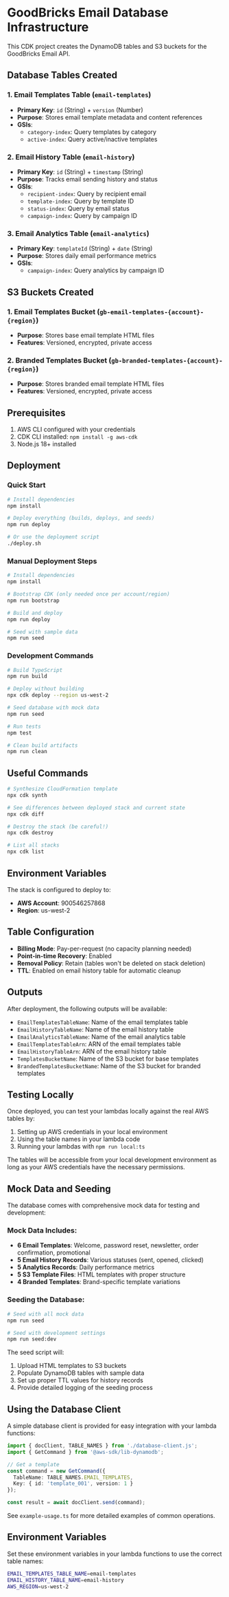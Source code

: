 # GoodBricks Email Database Infrastructure

This CDK project creates the DynamoDB tables and S3 buckets for the GoodBricks Email API.

## Database Tables Created

### 1. Email Templates Table (`email-templates`)
- **Primary Key**: `id` (String) + `version` (Number)
- **Purpose**: Stores email template metadata and content references
- **GSIs**:
  - `category-index`: Query templates by category
  - `active-index`: Query active/inactive templates

### 2. Email History Table (`email-history`)
- **Primary Key**: `id` (String) + `timestamp` (String)
- **Purpose**: Tracks email sending history and status
- **GSIs**:
  - `recipient-index`: Query by recipient email
  - `template-index`: Query by template ID
  - `status-index`: Query by email status
  - `campaign-index`: Query by campaign ID

### 3. Email Analytics Table (`email-analytics`)
- **Primary Key**: `templateId` (String) + `date` (String)
- **Purpose**: Stores daily email performance metrics
- **GSIs**:
  - `campaign-index`: Query analytics by campaign ID

## S3 Buckets Created

### 1. Email Templates Bucket (`gb-email-templates-{account}-{region}`)
- **Purpose**: Stores base email template HTML files
- **Features**: Versioned, encrypted, private access

### 2. Branded Templates Bucket (`gb-branded-templates-{account}-{region}`)
- **Purpose**: Stores branded email template HTML files
- **Features**: Versioned, encrypted, private access

## Prerequisites

1. AWS CLI configured with your credentials
2. CDK CLI installed: `npm install -g aws-cdk`
3. Node.js 18+ installed

## Deployment

### Quick Start
```bash
# Install dependencies
npm install

# Deploy everything (builds, deploys, and seeds)
npm run deploy

# Or use the deployment script
./deploy.sh
```

### Manual Deployment Steps
```bash
# Install dependencies
npm install

# Bootstrap CDK (only needed once per account/region)
npm run bootstrap

# Build and deploy
npm run deploy

# Seed with sample data
npm run seed
```

### Development Commands
```bash
# Build TypeScript
npm run build

# Deploy without building
npx cdk deploy --region us-west-2

# Seed database with mock data
npm run seed

# Run tests
npm test

# Clean build artifacts
npm run clean
```

## Useful Commands

```bash
# Synthesize CloudFormation template
npx cdk synth

# See differences between deployed stack and current state
npx cdk diff

# Destroy the stack (be careful!)
npx cdk destroy

# List all stacks
npx cdk list
```

## Environment Variables

The stack is configured to deploy to:
- **AWS Account**: 900546257868
- **Region**: us-west-2

## Table Configuration

- **Billing Mode**: Pay-per-request (no capacity planning needed)
- **Point-in-time Recovery**: Enabled
- **Removal Policy**: Retain (tables won't be deleted on stack deletion)
- **TTL**: Enabled on email history table for automatic cleanup

## Outputs

After deployment, the following outputs will be available:
- `EmailTemplatesTableName`: Name of the email templates table
- `EmailHistoryTableName`: Name of the email history table
- `EmailAnalyticsTableName`: Name of the email analytics table
- `EmailTemplatesTableArn`: ARN of the email templates table
- `EmailHistoryTableArn`: ARN of the email history table
- `TemplatesBucketName`: Name of the S3 bucket for base templates
- `BrandedTemplatesBucketName`: Name of the S3 bucket for branded templates

## Testing Locally

Once deployed, you can test your lambdas locally against the real AWS tables by:

1. Setting up AWS credentials in your local environment
2. Using the table names in your lambda code
3. Running your lambdas with `npm run local:ts`

The tables will be accessible from your local development environment as long as your AWS credentials have the necessary permissions.

## Mock Data and Seeding

The database comes with comprehensive mock data for testing and development:

### Mock Data Includes:
- **6 Email Templates**: Welcome, password reset, newsletter, order confirmation, promotional
- **5 Email History Records**: Various statuses (sent, opened, clicked)
- **5 Analytics Records**: Daily performance metrics
- **5 S3 Template Files**: HTML templates with proper structure
- **4 Branded Templates**: Brand-specific template variations

### Seeding the Database:
```bash
# Seed with all mock data
npm run seed

# Seed with development settings
npm run seed:dev
```

The seed script will:
1. Upload HTML templates to S3 buckets
2. Populate DynamoDB tables with sample data
3. Set up proper TTL values for history records
4. Provide detailed logging of the seeding process

## Using the Database Client

A simple database client is provided for easy integration with your lambda functions:

```typescript
import { docClient, TABLE_NAMES } from './database-client.js';
import { GetCommand } from '@aws-sdk/lib-dynamodb';

// Get a template
const command = new GetCommand({
  TableName: TABLE_NAMES.EMAIL_TEMPLATES,
  Key: { id: 'template_001', version: 1 }
});

const result = await docClient.send(command);
```

See `example-usage.ts` for more detailed examples of common operations.

## Environment Variables

Set these environment variables in your lambda functions to use the correct table names:

```bash
EMAIL_TEMPLATES_TABLE_NAME=email-templates
EMAIL_HISTORY_TABLE_NAME=email-history
AWS_REGION=us-west-2
```